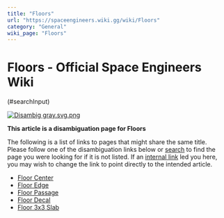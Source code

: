 ```yaml
---
title: "Floors"
url: "https://spaceengineers.wiki.gg/wiki/Floors"
category: "General"
wiki_page: "Floors"
---
```


# Floors - Official Space Engineers Wiki

(#searchInput)

[![Disambig gray.svg.png](https://spaceengineers.wiki.gg/images/thumb/Disambig_gray.svg.png/50px-Disambig_gray.svg.png?6d33b7)](https://spaceengineers.wiki.gg/wiki/File:Disambig_gray.svg.png)

**This article is a disambiguation page for Floors**

The following is a list of links to pages that might share the same title.  
Please follow one of the disambiguation links below or [search](https://spaceengineers.wiki.gg/wiki/Special:Search "Special:Search") to find the page you were looking for if it is not listed. If an [internal link](https://spaceengineers.wiki.gg/wiki/Special:WhatLinksHere/Floors "Special:WhatLinksHere/Floors") led you here, you may wish to change the link to point directly to the intended article.

*   [Floor Center](https://spaceengineers.wiki.gg/wiki/Floor_Center "Floor Center")
*   [Floor Edge](https://spaceengineers.wiki.gg/wiki/Floor_Edge "Floor Edge")
*   [Floor Passage](https://spaceengineers.wiki.gg/wiki/Floor_Passage "Floor Passage")
*   [Floor Decal](https://spaceengineers.wiki.gg/wiki/Floor_Decal "Floor Decal")
*   [Floor 3x3 Slab](https://spaceengineers.wiki.gg/wiki/Floor_3x3_Slab "Floor 3x3 Slab")